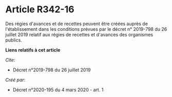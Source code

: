 # Article R342-16

Des régies d'avances et de recettes peuvent être créées auprès de l'établissement dans les conditions prévues par le décret
n° 2019-798 du 26 juillet 2019 relatif aux régies de recettes et d'avances des organismes publics.

**Liens relatifs à cet article**

_Cite_:

  - Décret n°2019-798 du 26 juillet 2019

_Créé par_:

  - Décret n°2020-195 du 4 mars 2020 - art. 1
